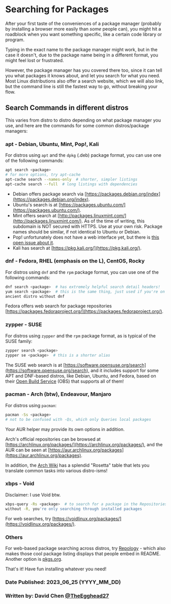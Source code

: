 # Searching for Packages
After your first taste of the conveniences of a package manager (probably by 
installing a browser more easily than _some_ people can), you might hit a 
roadblock when you want something specific, like a certain code library or 
program.

Typing in the exact name to the package manager might work, but in the case it 
doesn't, due to the package name being in a different format, you might feel 
lost or frustrated.

However, the package manager has you covered there too, since it can tell you 
what packages it knows about, and let you search for what you need.
Most Linux distributions also offer a search website, which we will also link, 
but the command line is still the fastest way to go, without breaking your flow.

## Search Commands in different distros
This varies from distro to distro depending on what package manager you use, 
and here are the commands for some common distros/package managers:

### apt - Debian, Ubuntu, Mint, Pop!, Kali
For distros using `apt` and the `dpkg` (.deb) package format, you can use one 
of the following commands:
```sh
apt search <package>
# for more options, try apt-cache
apt-cache search --names-only  # shorter, simpler listings
apt-cache search --full  # long listings with dependencies
```
- Debian offers package search via 
[https://packages.debian.org/index](https://packages.debian.org/index).
- Ubuntu's search is at 
[https://packages.ubuntu.com/](https://packages.ubuntu.com/).
- Mint offers search at 
[http://packages.linuxmint.com/](http://packages.linuxmint.com/). As of the 
time of writing, this subdomain is NOT secured with HTTPS. Use at your own 
risk. Package names should be similar, if not identical to Ubuntu or Debian.
- Pop! unfortunately does not have a web interface yet, but there is [this open 
issue about it](https://github.com/pop-os/website/issues/19).
- Kali has search at [https://pkg.kali.org/](https://pkg.kali.org/).

### dnf - Fedora, RHEL (emphasis on the L), CentOS, Rocky
For distros using `dnf` and the `rpm` package format, you can use one of the 
following commands:
```sh
dnf search <package>  # has extremely helpful search detail headers!
yum search <package>  # this is the same thing, just used if you're on an 
ancient distro without dnf
```
Fedora offers web search for package repositories 
[https://packages.fedoraproject.org/](https://packages.fedoraproject.org/).

### zypper - SUSE
For distros using `zypper` and the `rpm` package format, as is typical of the 
SUSE family:
```sh
zypper search <package>
zypper se <package>  # this is a shorter alias
```

The SUSE web search is at 
[https://software.opensuse.org/search](https://software.opensuse.org/search), 
and it includes support for some APT and DNF-based distros, like Debian, 
Ubuntu, and Fedora, based on their [Open Build 
Service](https://openbuildservice.org/) (OBS) that supports all of them!

### pacman - Arch (btw), Endeavour, Manjaro
For distros using `pacman`:
```sh
pacman -Ss <package>
# not to be confused with -Qs, which only Queries local packages
```
Your AUR helper may provide its own options in addition.

Arch's official repositories can be browsed at 
[https://archlinux.org/packages/](https://archlinux.org/packages/), and the AUR 
can be seen at 
[https://aur.archlinux.org/packages](https://aur.archlinux.org/packages).

In addition, the [Arch Wiki](https://wiki.archlinux.org/title/Pacman/Rosetta) 
has a splendid "Rosetta" table that lets you translate common tasks into 
various distro-isms!

### xbps - Void
Disclaimer: I use Void btw. 
```sh
xbps-query -Rs <package>  # to search for a package in the Repositories, 
without -R, you're only searching through installed packages
```

For web searches, try 
[https://voidlinux.org/packages/](https://voidlinux.org/packages/).

### Others
For web-based package searching across distros, try 
[Repology](https://repology.org/projects/) - which also makes those cool 
package listing displays that people embed in README. Another option is 
[pkgs.org](https://pkgs.org/).

That's it! Have fun installing whatever you need!

### Date Published: 2023_06_25 (YYYY_MM_DD)

### Written by: David Chen [@TheEgghead27](https://github.com/TheEgghead27)

